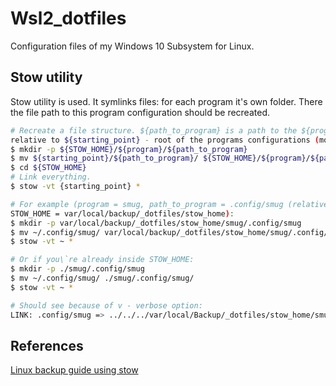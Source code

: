 # Wsl2_dotfiles
Configuration files of my Windows 10 Subsystem for Linux.

## Stow utility
Stow utility is used. It symlinks files: for each program it\'s own folder.
There the file path to this program configuration should be recreated.
```bash
# Recreate a file structure. ${path_to_program} is a path to the ${program} configuration folder
relative to ${starting_point} - root of the programs configurations (most often ~):
$ mkdir -p ${STOW_HOME}/${program}/${path_to_program}
$ mv ${starting_point}/${path_to_program}/ ${STOW_HOME}/${program}/${path_to_program}/
$ cd ${STOW_HOME}
# Link everything.
$ stow -vt {starting_point} *

# For example (program = smug, path_to_program = .config/smug (relative to starting_point = ~),
STOW_HOME = var/local/backup/_dotfiles/stow_home):
$ mkdir -p var/local/backup/_dotfiles/stow_home/smug/.config/smug
$ mv ~/.config/smug/ var/local/backup/_dotfiles/stow_home/smug/.config/smug/
$ stow -vt ~ *

# Or if you\`re already inside STOW_HOME:
$ mkdir -p ./smug/.config/smug
$ mv ~/.config/smug/ ./smug/.config/smug/
$ stow -vt ~ *

# Should see because of v - verbose option:
LINK: .config/smug => ../../../var/local/Backup/_dotfiles/stow_home/smug/.config/smug
```

## References
[Linux backup guide using stow](https://linustechtips.com/topic/1369746-howto-backup-your-configuration-files-dotfiles-in-linux-using-stow-and-git/?__cf_chl_jschl_tk__=pmd_BNJiX2FYMe8YiQvtpFOKs3V55h8G99xvMUZ4sCbE.EI-1635858821-0-gqNtZGzNArujcnBszRal)
